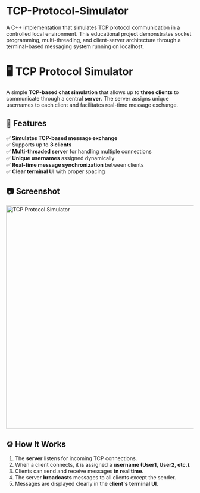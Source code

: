 # TCP-Protocol-Simulator
A C++ implementation that simulates TCP protocol communication in a controlled local environment. This educational project demonstrates socket programming, multi-threading, and client-server architecture through a terminal-based messaging system running on localhost.

# 🖥️ TCP Protocol Simulator

A simple **TCP-based chat simulation** that allows up to **three clients** to communicate through a central **server**. The server assigns unique usernames to each client and facilitates real-time message exchange.

## 🚀 Features
✅ **Simulates TCP-based message exchange**  
✅ Supports up to **3 clients**  
✅ **Multi-threaded server** for handling multiple connections  
✅ **Unique usernames** assigned dynamically  
✅ **Real-time message synchronization** between clients  
✅ **Clear terminal UI** with proper spacing  

## 📷 Screenshot
<img src="screenshot.png" alt="TCP Protocol Simulator" width="600">

## ⚙️ How It Works
1. The **server** listens for incoming TCP connections.  
2. When a client connects, it is assigned a **username (User1, User2, etc.)**.  
3. Clients can send and receive messages **in real time**.  
4. The server **broadcasts** messages to all clients except the sender.  
5. Messages are displayed clearly in the **client's terminal UI**.

